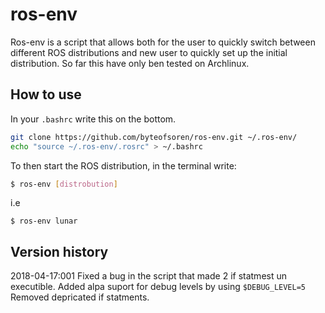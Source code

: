 # ros-env
Ros-env is a script that allows both for the user to quickly switch between
different ROS distributions and new user to quickly set up the initial
distribution. So far this have only ben tested on Archlinux.
## How to use
In your `.bashrc` write this on the bottom.
```bash
git clone https://github.com/byteofsoren/ros-env.git ~/.ros-env/
echo "source ~/.ros-env/.rosrc" > ~/.bashrc
```
To then start the ROS distribution, in the terminal write:
```bash
$ ros-env [distrobution]
```
i.e
```
$ ros-env lunar
```

## Version history
2018-04-17:001
   Fixed a bug in the script that made 2 if statmest un executible.
   Added alpa suport for debug levels by using `$DEBUG_LEVEL=5`
   Removed depricated if statments.
